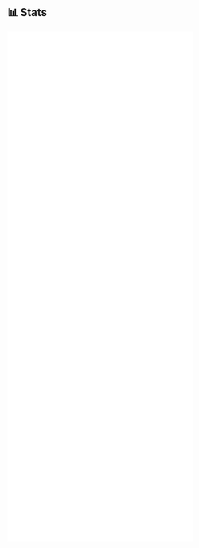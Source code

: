 <!-- ### Hello there <img src="https://raw.githubusercontent.com/AjmalShajahan/AjmalShajahan/main/wave.gif" width="30px">
-->


<!-- ![Profile Views](https://hits.seeyoufarm.com/api/count/incr/badge.svg?url=https%3A%2F%2Fgithub.com%2FAjmalShajahan&count_bg=%230088CC&title_bg=%23000000&icon=&icon_color=%23E7E7E7&title=Profile+Views&edge_flat=true) -->


<!--
### Trophies 🏆

![Github Trophy](https://github-profile-trophy.vercel.app/?username=AjmalShajahan&theme=dracula)


### Stats ⚡️

![Github Activity Graph](https://activity-graph.herokuapp.com/graph?username=AjmalShajahan&custom_title=Activity+Graph&theme=dracula)

![Github Stats](https://github-readme-stats.vercel.app/api?username=AjmalShajahan&show_icons=true&title_color=0088CC&custom_title=GitHub+Stats&icon_color=0088CC&include_all_commits=true&theme=dracula&cache_seconds=86400&count_private=true)

![GitHub Streak](http://github-readme-streak-stats.herokuapp.com?user=AjmalShajahan&theme=dracula)


### Top Langs
![Top Langs](https://github-readme-stats.vercel.app/api/top-langs/?username=AjmalShajahan&show_icons=true&title_color=0088CC&icon_color=0088CC&ring=0088CC&fire=e25822&include_all_commits=true&theme=dracula&cache_seconds=86400&count_private=true&layout=compact&langs_count=10)


![Wakatime Stats](https://github-readme-stats.vercel.app/api/wakatime?username=AjmalShajahan&title_color=0088CC&icon_color=0088CC&theme=dracula&layout=compact)
-->

## 📊 Stats

![Metrics](https://github.com/AjmalShajahan/AjmalShajahan/raw/main/metrics.svg)

<!--
### Listening to 🎶

![Spotify](https://ajmal-spotify-readme.vercel.app/api?theme=dark&spin=true&scan=true&rainbow=true)
-->
